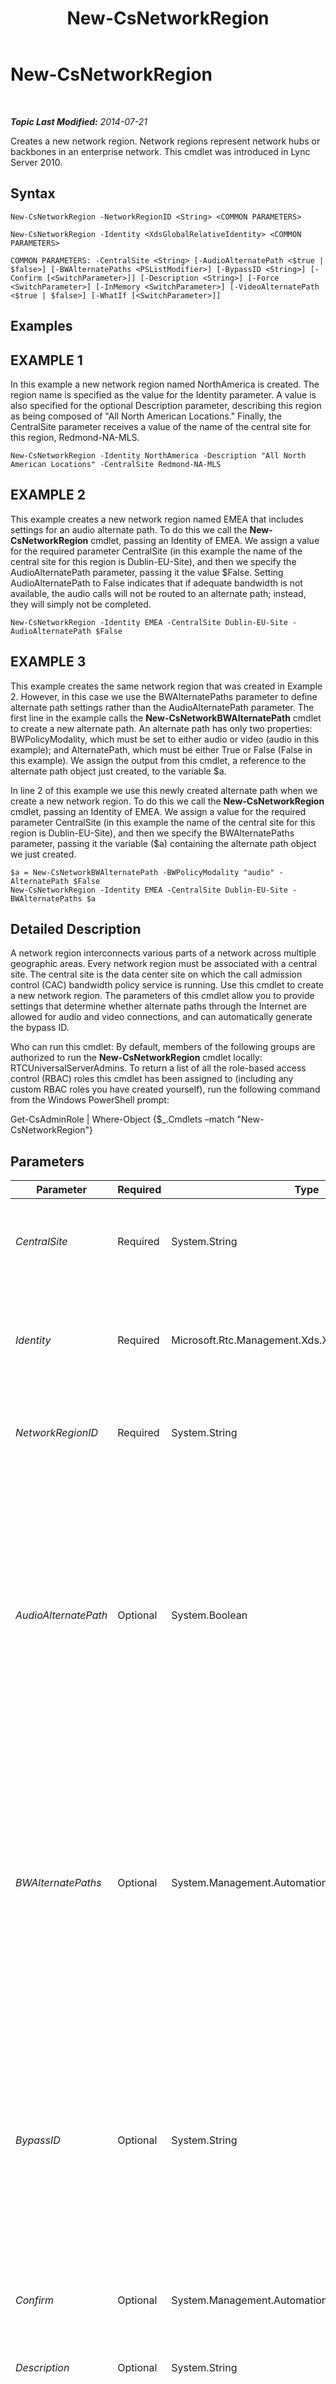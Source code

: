﻿---
title: New-CsNetworkRegion
TOCTitle: New-CsNetworkRegion
ms:assetid: 33a8efed-23d3-4a03-bede-80f649eaa7b9
ms:mtpsurl: https://technet.microsoft.com/en-us/library/Gg425829(v=OCS.15)
ms:contentKeyID: 48183792
ms.date: 07/23/2014
mtps_version: v=OCS.15
---

<div data-xmlns="http://www.w3.org/1999/xhtml">

<div class="topic" data-xmlns="http://www.w3.org/1999/xhtml" data-msxsl="urn:schemas-microsoft-com:xslt" data-cs="http://msdn.microsoft.com/en-us/">

<div data-asp="http://msdn2.microsoft.com/asp">

# New-CsNetworkRegion

</div>

<div id="mainSection">

<div id="mainBody">

<span> </span>

_**Topic Last Modified:** 2014-07-21_

Creates a new network region. Network regions represent network hubs or backbones in an enterprise network. This cmdlet was introduced in Lync Server 2010.

<div>

## Syntax

    New-CsNetworkRegion -NetworkRegionID <String> <COMMON PARAMETERS>

    New-CsNetworkRegion -Identity <XdsGlobalRelativeIdentity> <COMMON PARAMETERS>

    COMMON PARAMETERS: -CentralSite <String> [-AudioAlternatePath <$true | $false>] [-BWAlternatePaths <PSListModifier>] [-BypassID <String>] [-Confirm [<SwitchParameter>]] [-Description <String>] [-Force <SwitchParameter>] [-InMemory <SwitchParameter>] [-VideoAlternatePath <$true | $false>] [-WhatIf [<SwitchParameter>]]

</div>

<div>

## Examples

<div>

## EXAMPLE 1

In this example a new network region named NorthAmerica is created. The region name is specified as the value for the Identity parameter. A value is also specified for the optional Description parameter, describing this region as being composed of "All North American Locations." Finally, the CentralSite parameter receives a value of the name of the central site for this region, Redmond-NA-MLS.

    New-CsNetworkRegion -Identity NorthAmerica -Description "All North American Locations" -CentralSite Redmond-NA-MLS

</div>

<div>

## EXAMPLE 2

This example creates a new network region named EMEA that includes settings for an audio alternate path. To do this we call the **New-CsNetworkRegion** cmdlet, passing an Identity of EMEA. We assign a value for the required parameter CentralSite (in this example the name of the central site for this region is Dublin-EU-Site), and then we specify the AudioAlternatePath parameter, passing it the value $False. Setting AudioAlternatePath to False indicates that if adequate bandwidth is not available, the audio calls will not be routed to an alternate path; instead, they will simply not be completed.

    New-CsNetworkRegion -Identity EMEA -CentralSite Dublin-EU-Site -AudioAlternatePath $False

</div>

<div>

## EXAMPLE 3

This example creates the same network region that was created in Example 2. However, in this case we use the BWAlternatePaths parameter to define alternate path settings rather than the AudioAlternatePath parameter. The first line in the example calls the **New-CsNetworkBWAlternatePath** cmdlet to create a new alternate path. An alternate path has only two properties: BWPolicyModality, which must be set to either audio or video (audio in this example); and AlternatePath, which must be either True or False (False in this example). We assign the output from this cmdlet, a reference to the alternate path object just created, to the variable $a.

In line 2 of this example we use this newly created alternate path when we create a new network region. To do this we call the **New-CsNetworkRegion** cmdlet, passing an Identity of EMEA. We assign a value for the required parameter CentralSite (in this example the name of the central site for this region is Dublin-EU-Site), and then we specify the BWAlternatePaths parameter, passing it the variable ($a) containing the alternate path object we just created.

    $a = New-CsNetworkBWAlternatePath -BWPolicyModality "audio" -AlternatePath $False
    New-CsNetworkRegion -Identity EMEA -CentralSite Dublin-EU-Site -BWAlternatePaths $a

</div>

</div>

<div>

## Detailed Description

A network region interconnects various parts of a network across multiple geographic areas. Every network region must be associated with a central site. The central site is the data center site on which the call admission control (CAC) bandwidth policy service is running. Use this cmdlet to create a new network region. The parameters of this cmdlet allow you to provide settings that determine whether alternate paths through the Internet are allowed for audio and video connections, and can automatically generate the bypass ID.

Who can run this cmdlet: By default, members of the following groups are authorized to run the **New-CsNetworkRegion** cmdlet locally: RTCUniversalServerAdmins. To return a list of all the role-based access control (RBAC) roles this cmdlet has been assigned to (including any custom RBAC roles you have created yourself), run the following command from the Windows PowerShell prompt:

Get-CsAdminRole | Where-Object {$\_.Cmdlets –match "New-CsNetworkRegion"}

</div>

<div>

## Parameters


<table>
<colgroup>
<col style="width: 25%" />
<col style="width: 25%" />
<col style="width: 25%" />
<col style="width: 25%" />
</colgroup>
<thead>
<tr class="header">
<th>Parameter</th>
<th>Required</th>
<th>Type</th>
<th>Description</th>
</tr>
</thead>
<tbody>
<tr class="odd">
<td><p><em>CentralSite</em></p></td>
<td><p>Required</p></td>
<td><p>System.String</p></td>
<td><p>The central site running the bandwidth policy service. This service must be enabled in order to use CAC. This service runs on the Front End Server or the Standard Edition server.</p></td>
</tr>
<tr class="even">
<td><p><em>Identity</em></p></td>
<td><p>Required</p></td>
<td><p>Microsoft.Rtc.Management.Xds.XdsGlobalRelativeIdentity</p></td>
<td><p>A unique identifier for the newly created network region. Regions are created only at the global scope, so this identifier does not need to specify a scope. Instead, it contains a string that is a unique name that identifies that region.</p></td>
</tr>
<tr class="odd">
<td><p><em>NetworkRegionID</em></p></td>
<td><p>Required</p></td>
<td><p>System.String</p></td>
<td><p>This value is the same as the Identity. You cannot specify both an Identity and a NetworkRegionID; a value entered for one will be automatically used for both.</p></td>
</tr>
<tr class="even">
<td><p><em>AudioAlternatePath</em></p></td>
<td><p>Optional</p></td>
<td><p>System.Boolean</p></td>
<td><p>This parameter determines whether audio calls will be routed through an alternate path if adequate bandwidth does not exist in the primary path.</p>
<p>This parameter populates the BWAlternatePaths property. The value supplied to this parameter is stored in the AlternatePath property for the alternate path element with a BWPolicyModality value of Audio.</p>
<p>If you supply a value for this parameter, you cannot specify a value for the BWAlternatePaths parameter.</p>
<p>Default: True. Set this parameter to False only if you need to turn off the offload to the Internet. If any of your calls will be Internet calls, this value must be True, regardless of bandwidth settings.</p></td>
</tr>
<tr class="odd">
<td><p><em>BWAlternatePaths</em></p></td>
<td><p>Optional</p></td>
<td><p>System.Management.Automation.PSListModifier</p></td>
<td><p>A list of objects that contain information about whether alternate Internet connection paths are allowed if a media request is unable to complete along the preferred path (for example, if limits on that path have been exceeded). Alternate path objects must be created by calling the <strong>New-CsNetworkBWAlternatePath</strong> cmdlet.</p>
<p>If you supply a value for this parameter, you cannot supply values for either the AudioAlternatePath or VideoAlternatePath parameters.</p>
<p>Alternate paths for audio and video are enabled (AlternatePath = True) by default.</p></td>
</tr>
<tr class="even">
<td><p><em>BypassID</em></p></td>
<td><p>Optional</p></td>
<td><p>System.String</p></td>
<td><p>A globally unique identifier (GUID). This GUID is used to map network regions to media bypass settings within a CAC or Enhanced 9-1-1 (E9-1-1) network configuration. (Use this BypassID value in the call to the <strong>New-CsNetworkMediaBypassConfiguration</strong> cmdlet.)</p>
<p>If you do not specify a value for this parameter, a value will be automatically generated. If you do specify a value, it must be in the format of a GUID (for example, 3b24a047-dce6-48b2-9f20-9fbff17ed62a). Auto-generation is recommended. If you supply a value for this parameter, you’ll receive a confirmation prompt asking if you really want to supply this value rather than allow it to be auto-generated.</p></td>
</tr>
<tr class="odd">
<td><p><em>Confirm</em></p></td>
<td><p>Optional</p></td>
<td><p>System.Management.Automation.SwitchParameter</p></td>
<td><p>Prompts you for confirmation before executing the command.</p></td>
</tr>
<tr class="even">
<td><p><em>Description</em></p></td>
<td><p>Optional</p></td>
<td><p>System.String</p></td>
<td><p>A string that describes the region. This parameter can be used to provide a more descriptive explanation of what the region is for than can be expressed by the Identity alone.</p></td>
</tr>
<tr class="odd">
<td><p><em>Force</em></p></td>
<td><p>Optional</p></td>
<td><p>System.Management.Automation.SwitchParameter</p></td>
<td><p>Suppresses any confirmation prompts that would otherwise be displayed before making changes. For example, if you supply a value to the BypassID parameter, you will not be prompted for confirmation.</p></td>
</tr>
<tr class="even">
<td><p><em>InMemory</em></p></td>
<td><p>Optional</p></td>
<td><p>System.Management.Automation.SwitchParameter</p></td>
<td><p>Creates an object reference without actually committing the object as a permanent change. If you assign the output of this cmdlet called with this parameter to a variable, you can make changes to the properties of the object reference and then commit those changes by calling this cmdlet’s matching Set- cmdlet.</p></td>
</tr>
<tr class="odd">
<td><p><em>VideoAlternatePath</em></p></td>
<td><p>Optional</p></td>
<td><p>System.Boolean</p></td>
<td><p>This parameter determines whether video calls will be routed through an alternate path if adequate bandwidth does not exist in the primary path.</p>
<p>This parameter populates the BWAlternatePaths property. The value supplied to this parameter is stored in the AlternatePath property for the alternate path element with a BWPolicyModality value of Video.</p>
<p>If you supply a value for this parameter you cannot specify a value for the BWAlternatePaths parameter.</p>
<p>Default: True. Set this parameter to False only if you need to turn off the offload to the Internet. If any of your calls will be Internet calls, this value must be True, regardless of bandwidth settings.</p></td>
</tr>
<tr class="even">
<td><p><em>WhatIf</em></p></td>
<td><p>Optional</p></td>
<td><p>System.Management.Automation.SwitchParameter</p></td>
<td><p>Describes what would happen if you executed the command without actually executing the command.</p></td>
</tr>
</tbody>
</table>


</div>

<div>

## Input Types

None.

</div>

<div>

## Return Types

Creates an object of type Microsoft.Rtc.Management.WritableConfig.Settings.NetworkConfiguration.NetworkRegionType.

</div>

<div>

## See Also


[Remove-CsNetworkRegion](remove-csnetworkregion.md)  
[Set-CsNetworkRegion](set-csnetworkregion.md)  
[Get-CsNetworkRegion](get-csnetworkregion.md)  
[New-CsNetworkBWAlternatePath](new-csnetworkbwalternatepath.md)  
  

</div>

</div>

<span> </span>

</div>

</div>

</div>


